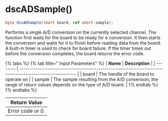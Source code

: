 # dscADSample()

```csharp
byte dscADSample(short board, ref short sample);
```

Performs a single A/D conversion on the currently selected channel. The function first waits for the board to be ready for a conversion. It then starts the conversion and waits for it to finish before reading data from the board. A built-in timer is used to check for board failure. If the timer times out before the conversion completes, the board returns the error code.

{% tabs %}
{% tab title=" Input Parameters" %}
| **Name** | **Description**                                                                                            |
| -------- | ---------------------------------------------------------------------------------------------------------- |
| board    | The handle of the board to operate on                                                                      |
| sample   | The sample resulting from the A/D conversion; the range of return values depends on the type of A/D board. |
{% endtab %}
{% endtabs %}

| Return Value     |
| ---------------- |
| Error code or 0. |
